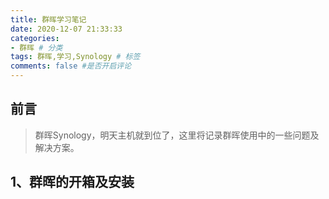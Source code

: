 ```yaml
---
title: 群晖学习笔记
date: 2020-12-07 21:33:33
categories:
- 群晖 # 分类
tags: 群晖,学习,Synology # 标签
comments: false #是否开启评论
---
```

## 前言
>群晖Synology，明天主机就到位了，这里将记录群晖使用中的一些问题及解决方案。
## 1、群晖的开箱及安装